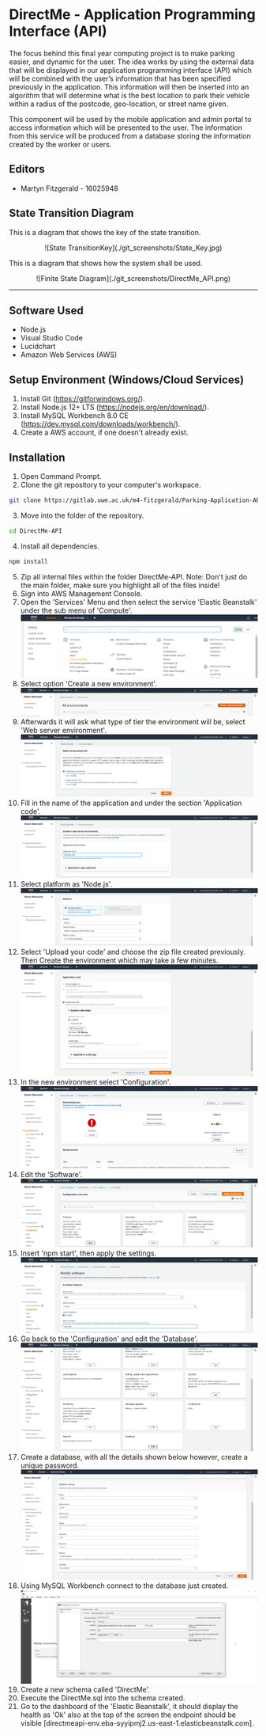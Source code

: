 # DirectMe - Application Programming Interface (API)

The focus behind this final year computing project is to make parking easier, and dynamic for the user. The idea works by using the external data that will be displayed in our application programming interface (API) which will be combined with the user’s information that has been specified previously in the application. This information will then be inserted into an algorithm that will determine what is the best location to park their vehicle within a radius of the postcode, geo-location, or street name given.

This component will be used by the mobile application and admin portal to access information which will be presented to the user. The information from this service will be produced from a database storing the information created by the worker or users.

## Editors
* Martyn Fitzgerald - 16025948

## State Transition Diagram

This is a diagram that shows the key of the state transition.

<div align="center">
![State TransitionKey](./git_screenshots/State_Key.jpg)
</div>

This is a diagram that shows how the system shall be used.

<div align="center">
![Finite State Diagram](./git_screenshots/DirectMe_API.png)
</div>

<hr>

## Software Used

* Node.js
* Visual Studio Code
* Lucidchart
* Amazon Web Services (AWS)

## Setup Environment (Windows/Cloud Services)

1. Install Git (https://gitforwindows.org/).
2. Install Node.js 12+ LTS (https://nodejs.org/en/download/).
3. Install MySQL Workbench 8.0 CE (https://dev.mysql.com/downloads/workbench/).
4. Create a AWS account, if one doesn't already exist.

## Installation

1. Open Command Prompt.
2. Clone the git repository to your computer's workspace.
```bash
git clone https://gitlab.uwe.ac.uk/m4-fitzgerald/Parking-Application-API-Prototype.git
```
3. Move into the folder of the repository.
```bash
cd DirectMe-API
```
4. Install all dependencies.
```bash
npm install
```
5. Zip all internal files within the folder DirectMe-API. Note: Don't just do the main folder, make sure you highlight all of the files inside! 
6. Sign into AWS Management Console. 
7. Open the 'Services' Menu and then select the service 'Elastic Beanstalk' under the sub menu of 'Compute'.
![AWS 1](./git_screenshots/aws1.png)
8. Select option 'Create a new environment'.
![AWS 2](./git_screenshots/aws2.png)
9. Afterwards it will ask what type of tier the environment will be, select 'Web server environment'.
![AWS 3](./git_screenshots/aws3.png)
10. Fill in the name of the application and under the section 'Application code'.
![AWS 4](./git_screenshots/aws4.png)
11. Select platform as 'Node.js'.
![AWS 5](./git_screenshots/aws5.png)
12. Select 'Upload your code' and choose the zip file created previously. Then Create the environment which may take a few minutes. 
![AWS 6](./git_screenshots/aws6.png)
13. In the new environment select 'Configuration'.
![AWS 7](./git_screenshots/aws7.png)
14. Edit the 'Software'.
![AWS 8](./git_screenshots/aws8.png)
15. Insert 'npm start', then apply the settings.
![AWS 9](./git_screenshots/aws9.png)
16. Go back to the 'Configuration' and edit the 'Database'.
![AWS 10](./git_screenshots/aws10.png)
17. Create a database, with all the details shown below however, create a unique password.
![AWS 11](./git_screenshots/aws11.png)
18. Using MySQL Workbench connect to the database just created.
![AWS 11](./git_screenshots/db12.png)
19. Create a new schema called 'DirectMe'.
20. Execute the DirectMe.sql into the schema created.
21. Go to the dashboard of the 'Elastic Beanstalk', it should display the health as 'Ok' also at the top of the screen the endpoint should be visible [directmeapi-env.eba-syyipmj2.us-east-1.elasticbeanstalk.com].
